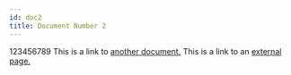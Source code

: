 ```yaml
---
id: doc2
title: Document Number 2
---
```

123456789
This is a link to [another document.](doc3.md) This is a link to an [external page.](http://www.example.com)
